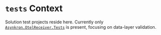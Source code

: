 # `tests` Context

Solution test projects reside here. Currently only [`Asynkron.OtelReceiver.Tests`](Asynkron.OtelReceiver.Tests/context.md) is present, focusing on data-layer validation.
